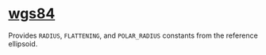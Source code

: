 # [wgs84](http://en.wikipedia.org/wiki/World_Geodetic_System)

Provides `RADIUS`, `FLATTENING`, and `POLAR_RADIUS` constants from
the reference ellipsoid.
